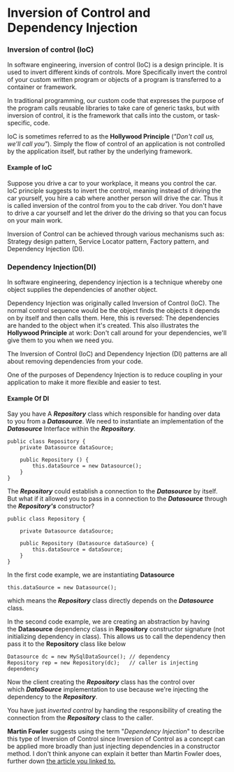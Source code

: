 # Inversion of Control and Dependency Injection


### Inversion of control (IoC)

In software engineering, inversion of control (IoC) is a design principle. It is used to invert different kinds of controls. More Specifically invert the control of your custom written program or objects of a program is transferred to a container or framework.

In traditional programming, our custom code that expresses the purpose of the program calls reusable libraries to take care of generic tasks, but with inversion of control, it is the framework that calls into the custom, or task-specific, code.

IoC is sometimes referred to as the **Hollywood Principle** (_"Don't call us, we'll call you"_). Simply the flow of control of an application is not controlled by the application itself, but rather by the underlying framework.

#### Example of IoC
Suppose you drive a car to your workplace, it means you control the car. IoC principle suggests to invert the control, meaning instead of driving the car yourself, you hire a cab where another person will drive the car. Thus it is called inversion of the control from you to the cab driver. You don't have to drive a car yourself and let the driver do the driving so that you can focus on your main work.

Inversion of Control can be achieved through various mechanisms such as: Strategy design pattern, Service Locator pattern, Factory pattern, and Dependency Injection (DI).

### Dependency Injection(DI)
In software engineering, dependency injection is a technique whereby one object supplies the dependencies of another object.

Dependency Injection was originally called Inversion of Control (IoC). The normal control sequence would be the object finds the objects it depends on by itself and then calls them. Here, this is reversed: The dependencies are handed to the object when it's created. This also illustrates the **Hollywood Principle** at work: Don't call around for your dependencies, we'll give them to you when we need you.

The Inversion of Control (IoC) and Dependency Injection (DI) patterns are all about removing dependencies from your code.

One of the purposes of Dependency Injection is to reduce coupling in your application to make it more flexible and easier to test.


#### Example Of DI
Say you have A **_Repository_** class which responsible for handing over data to you from a **_Datasource_**. We need to instantiate an implementation of the **_Datasource_** Interface within the **_Repository_**.

    public class Repository {
        private Datasource dataSource;

        public Repository () {
            this.dataSource = new Datasource();
        }
    }

The **_Repository_** could establish a connection to the _**Datasource**_ by itself. But what if it allowed you to pass in a connection to the _**Datasource**_ through the _**Repository's**_ constructor?

    public class Repository {

        private Datasource dataSource;

        public Repository (Datasource dataSource) {
            this.dataSource = dataSource;
        }
    }


In the first code example, we are instantiating **Datasource**

    this.dataSource = new Datasource();

which means the _**Repository**_ class directly depends on the _**Datasource**_ class.

In the second code example, we are creating an abstraction by having the **Datasource** dependency class in **Repository** constructor signature (not initializing dependency in class).
This allows us to call the dependency then pass it to the **Repository** class like below

    Datasource dc = new MySqlDataSource(); // dependency
    Repository rep = new Repository(dc);   // caller is injecting dependency

Now the client creating the _**Repository**_ class has the control over which _**DataSource**_ implementation to use because we're injecting the dependency to the _**Repository**_.

You have just _inverted control_ by handing the responsibility of creating the connection from the _**Repository**_ class to the caller.

**Martin Fowler** suggests using the term "_Dependency Injection_" to describe this type of Inversion of Control since Inversion of Control as a concept can be applied more broadly than just injecting dependencies in a constructor method.
I don't think anyone can explain it better than Martin Fowler does, further down [the article you linked to.](http://www.martinfowler.com/articles/injection.html)


